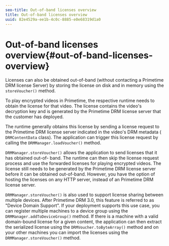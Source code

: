 ```yaml
---
seo-title: Out-of-band licenses overview
title: Out-of-band licenses overview
uuid: 82e4529a-ee1b-4c0c-8885-e0e68319d1a0
---
```


# Out-of-band licenses overview{#out-of-band-licenses-overview}

Licenses can also be obtained out-of-band (without contacting a Primetime DRM license Server) by storing the license on disk and in memory using the `storeVoucher()` method.

To play encrypted videos in Primetime, the respective runtime needs to obtain the license for that video. The license contains the video's decryption key and is generated by the Primetime DRM license server that the customer has deployed.

The runtime generally obtains this license by sending a license request to the Primetime DRM license server indicated in the video's DRM metadata ( `DRMContentData` class). The application can trigger this license request by calling the `DRMManager.loadVoucher()` method.

`DRMManager.storeVoucher()` allows the application to send licenses that it has obtained out-of- band. The runtime can then skip the license request process and use the forwarded licenses for playing encrypted videos. The license still needs to be generated by the Primetime DRM license server before it can be obtained out-of-band. However, you have the option of hosting the licenses on any HTTP server, instead of an Primetime DRM license server.

`DRMManager.storeVoucher()` is also used to support license sharing between multiple devices. After Primetime DRM 3.0, this feature is referred to as "Device Domain Support". If your deployment supports this use case, you can register multiple machines to a device group using the `DRMManager.addToDeviceGroup()` method. If there is a machine with a valid domain-bound license for a given content, the application can then extract the serialized license using the `DRMVoucher.toByteArray()` method and on your other machines you can import the licenses using the `DRMManager.storeVoucher()` method. 

